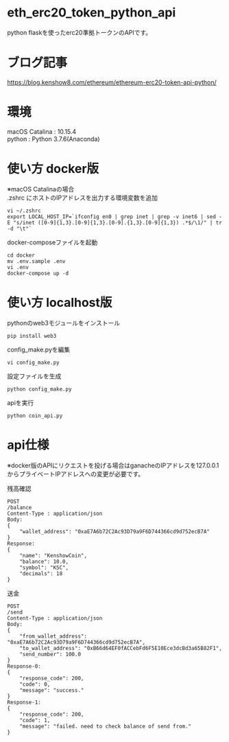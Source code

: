 # eth_erc20_token_python_api
python flaskを使ったerc20準拠トークンのAPIです。  

# ブログ記事
https://blog.kenshow8.com/ethereum/ethereum-erc20-token-api-python/

# 環境
macOS Catalina : 10.15.4  
python : Python 3.7.6(Anaconda)  

# 使い方 docker版
※macOS Catalinaの場合  
.zshrc にホストのIPアドレスを出力する環境変数を追加  
```
vi ~/.zshrc
export LOCAL_HOST_IP=`ifconfig en0 | grep inet | grep -v inet6 | sed -E "s/inet ([0-9]{1,3}.[0-9]{1,3}.[0-9].{1,3}.[0-9]{1,3}) .*$/\1/" | tr -d "\t"`
```

docker-composeファイルを起動  
```
cd docker
mv .env.sample .env
vi .env
docker-compose up -d
```

# 使い方 localhost版
pythonのweb3モジュールをインストール  
```
pip install web3
```

config_make.pyを編集  
```
vi config_make.py
```

設定ファイルを生成  
```
python config_make.py
```

apiを実行  
```
python coin_api.py
```

# api仕様
※docker版のAPIにリクエストを投げる場合はganacheのIPアドレスを127.0.0.1からプライベートIPアドレスへの変更が必要です。  

残高確認  
```
POST
/balance
Content-Type : application/json
Body:
{
	"wallet_address": "0xaE7A6b72C2Ac93D79a9F6D744366cd9d752ecB7A"
}
Response:
{   
    "name": "KenshowCoin", 
    "balance": 10.0, 
    "symbol": "KSC", 
    "decimals": 18
}
```

送金  
```
POST
/send
Content-Type : application/json
Body:
{
	"from_wallet_address": "0xaE7A6b72C2Ac93D79a9F6D744366cd9d752ecB7A",
	"to_wallet_address": "0xB66d64EF0fACCebFd6F5E10Ece3dcBd3a65B82F1",
	"send_number": 100.0
}
Response-0:
{
    "response_code": 200,
    "code": 0,
    "message": "success."
}
Response-1:
{
    "response_code": 200,
    "code": 1,
    "message": "failed. need to check balance of send from."
}
```
